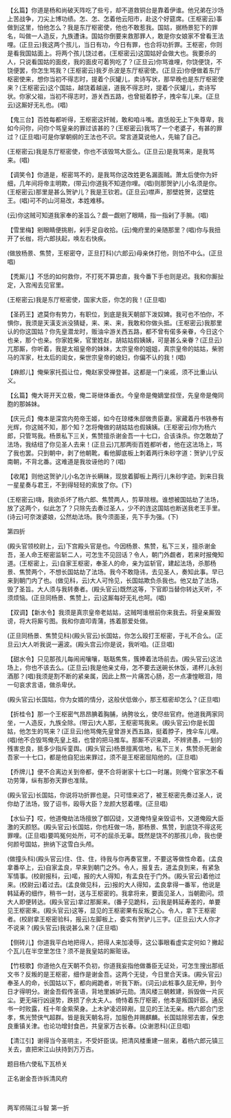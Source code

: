 <!-- { "loadSidebar": true } -->
【幺篇】你道是杨和尚破天阵吃了些亏，却不道救铜台是靠着伊谁。他兄弟在沙场上苦战争，刀尖上博功绩。怎、怎、怎着他云阳市，赴这个好筵席。(王枢密云)事做到这里，怕他怎么？我是东厅枢密使，他也不敢惹我。国姑，据杨景犯下的罪名，叫做一人造反，九族遭诛。国姑你倒要来救那罪人，敢是你女娘家不曾看王法哩。(正旦云)我这两个孩儿，当日有功，今日有罪，也合将功折罪。王枢密，你则是看我国姑面上。将两个孩儿饶过者。(王枢密云)这国姑好会做大也。我要杀的人，只说看国姑的面皮，我的面皮可着狗吃了？(正旦云)你骂谁哩，你饶便饶，不饶便罢，你怎生骂我？(王枢密云)我歹杀波是东厅枢密使。(正旦云)你便做着东厅枢密使来，想你当初不得志时，提着个灰罐儿，卖诗写状，那早晚也是东厅枢密使来？(王枢密云)这个国姑，越饶着越逞，道我不得志时，提着个灰罐儿，卖诗写状。你家父祖，当初不得志时，游关西五路，也曾挺着脖子，拽伞车儿来。(正旦云)这厮好无礼也。(唱)

【鬼三台】百姓每都听得，王枢密这奸贼，敢和咱斗嘴。直恁般无上下失尊卑，我如今问你，问你个骂皇亲的罪过该甚的？(王枢密云)我骂了一个老婆子，有甚的罪过？(正旦唱)可是你掌朝纲的王法也不识。常言道莫说他人，先输了自己。

(王枢密云)我是东厅枢密使，你也不该毁骂大臣么。(正旦云)是我骂来，是我骂来。(唱)

【调笑令】你道是，枢密骂不的，是我骂你这改姓更名漏面贼。萧太后使你为奸细，几年间将帝主明欺，(带云)你道我不知道你哩。(唱)则那贺驴儿小名须是你。(王枢密云)那里是甚么贺驴儿？我是王钦若。(正旦云)噤声，那壁姓贺，这壁姓王。(唱)可不的山河易改，本姓难移。

(云)你这贼可知道我家奉的圣旨么？觑一觑剜了眼睛，指一指剁了手腕。(唱)

【雪里梅】剜眼睛便挑剔，剁手足自收拾。(云)俺府里的亲随那里？(唱)你与我扭开了长枷，将六郎扶起，唤左右快疾。

(做放杨景、焦赞，王枢密夺，正旦打科)(六郎云)母亲休打他，则怕不中么。(正旦唱)

【秃厮儿】不恁的如何救你，不打死不算忠直，我今番下手也则是迟。我和你厮扯定，入宫闱去见官里。

(王枢密云)我是东厅枢密使，国家大臣，你怎的我！(正旦唱)

【圣药王】遮莫你有势力，有职位，到底是我天朝部下泼奴婢。我可也不怕你，不惧你，我须是天潢支派没猜疑，来、来、来，我敢和你做头抵。(王枢密云)我那里认的你这国姑？你先皇潜龙时，贩油伞游关西五路，都不曾有偌多亲眷，今日这个也亲，那个也亲。你家姓柴，官里姓赵，胡姑姑假姨姨，可是甚么亲眷？(正旦云)兀那厮，你听着，我是太祖皇帝的妹妹，太宗皇帝的姐姐，真宗皇帝的姑姑，柴驸马的浑家，杜太后的闺女，柴世宗皇帝的媳妇，你偏不认的我！(唱)

【麻郎儿】俺柴家托孤让位，俺赵家受禅登甚。这都是一门亲戚，须不比重山认义。

【幺篇】俺大哥开天立极，俺二哥继体垂衣。今皇帝是俺嫡堂叔侄，先皇帝是俺同胞的那姊妹。

【庆元贞】俺本是深宫内苑帝王姬，如今在琼楼朱邸做贵臣妻。家藏着丹书铁券有光辉，你这贼不知，那个知？怎将俺做的胡姑姑也假姨姨。(王枢密云)你为杨六郎，只管骂我。杨景私下三关，焦赞擅杀谢金吾一十七口，合该诛杀。你怎敢劫了法场，我结纽了你见圣人去来！(正旦云)兀那两街百姓都听者，他在这法场上，骂了我也罢。只到朝中，剥了他朝靴，看他脚底板上刺着两行朱砂字道：贺驴儿宁反南朝，不背北番。这难道是我妆诬他的？(唱)

【收尾】则他这贺驴儿小名怎许长瞒昧，现放着脚板上两行儿朱砂字迹。到来日我一星星奏与君王，不到得轻轻的索放了你。(下)

(王枢密云)嗨，我欲杀坏了杨六郎、焦赞两人，剪草除根。谁想被国姑劫了法场，放了这两个，似此怎了？只除先去奏过圣人，少不的连这国姑也断送我老王手里。(诗云)可奈泼婆娘，公然劫法场。我今须面圣，先下手为强。(下)


第四折

(殿头官领校尉上，云)下宫殿头官是也。今因杨景、焦赞，私下三关，擅杀谢金吾，圣人命王枢密监斩二人，可怎生不见回话？令人，朝门外觑者，若来时报俺知道。(王枢密上，云)自家王枢密，奉圣人的命，亲为监斩官，建起法场，杀那杨景、焦赞两个，不想长国姑劫了法场。我今不敢隐讳，去见圣人，奏知此事。早已来到朝门内了也。(做见科，云)大人可怜见，长国姑欺负杀我也。他又劫了法场，毁了圣旨。大人须与我转奏者。(殿头官云)既然这等，下官即当替你转达天听，不须烦恼。(正旦同杨景、焦赞上，云)这厮每好无礼也呵。(唱)

【双调】【新水令】我须是真宗皇帝老姑姑，这贼呵谁根前你来我去。将皇亲厮毁谤，将大将厮亏图。我和你直叩青蒲，拣着那爱处做。

(正旦同杨景、焦赞见科)(殿头官云)长国姑，你怎么殴打王枢密，于礼不合么。(正旦云)大人听我说一遍波。(殿头宫云)你是说，我听咱。(正旦唱)

【甜水令】只见那孩儿每闹闹嚷嚷，聒聒焦焦，簇捧着法场前去。(殿头官云)这法场上，你也不该去么。(正旦云)我是他亲丈母，怎不要去送碗长休饭，递杯儿永别酒那？(唱)我须是割不断的紧亲属，因此上熬一片痛苦心肠，忍一点凄惶眼泪，陪一句哀求言语，做杀卑伏。

(殿头官云)长国姑，你为女婿的情分，这般伏低做小，那王框密却怎么？(正旦唱)

【折桂令】那一个王枢密气昂昂腆着胸脯，纳胯妆幺，使尽些官府。他道我两家同坐，一人造反，九族全除。(带云)大人那，王枢密骂我来。(殿头官云)你是长国姑，他怎生的骂来？(正旦云)他骂俺先皇曾游关西五路，挺着脖子，拽伞车儿哩。(唱)他不合毁骂俺先皇上祖，也曾的把马推车。那厮不识来疏，不辨贤愚，一刬的残害忠良，抵多少指斥銮舆。(殿头官云)杨景擅离信地，私下三关，焦赞杀死谢金吾家一十七口，都是他自犯出来罪过，须不是王枢密屈陷他的。(正旦唱)

【乔牌儿】便不合离边关到帝都，便不合将谢家十七口一时屠。则俺个官家怎不看功劳簿，纵有那弥天罪也准赎。

(殿头官云)长国姑，你说将功折罪也是。只可惜来迟了，被王枢密先奏过圣人，说你劫了法场，毁了诏书，殴辱大臣？龙颜大怒着哩。(正旦唱)

【水仙子】哎，他道俺劫法场擅放了御囚徒，又道俺恃皇亲毁诏书，又道俺殴大臣激的天颜怒。(殿头官云)长国姑，你也枉做一场，那杨景、焦赞，到底饶不得这死罪哩。(正旦唱)要鸣冤何处所，可不的屈杀无辜。既然是饶不的那孩儿命，我也便何颜号国姑，拚纳下这雪白头颅。

(做撞头科)(殿头官云)住、住、住，待我与你再奏官里，不要这等做性命着。(孟良拿番卒上，云)自家孟良，早来到朝门之外。令人，报复去，道孟良到来，有紧急军情事。(校尉报科，云)喏，报的大人得知，有孟良在于门外。(殿头官云)着他过来。(校尉云)着过去。(孟良做见科，云)报的大人得知，孟良拿得一番军，他说是韩延寿的细作，稍书一封，送与王枢密的。我拿将来，要面见圣人，当朝勘问。烦大人即便转达。(殿头官云)拿过那厮来。(番子见跪科，云)我是韩延寿差的，单要见王枢密来。(殿头官云)这等，显见的王枢密果有反叛之心。令人，拿下王枢密者。(校尉拿王枢密验科，报云)左脚板上，委实有贺驴儿三字。(正旦云)大人你才不说来？(殿头官云)我说甚么来？(正旦唱)

【侧砖儿】你道我平白地把得人，把得人来加凌辱，这公事眼看虚实定何如？撇起个瓦儿在半空里怎住？须不是我皇姑的厮赃诬。

【竹枝歌】你道他久在天朝不负初，你道我妄指他做番臣无证处，可怎生搜出那纸文书？反叛的是王枢密，细作是谢金吾。这两个无徒，今日里合天诛。(殿头官云)奉圣人的命，长国姑以下，都向阙跪者，听我下断。(词云)此桩事久屈无伸，到今日才得明分。谢金吾假传圣语，背地里嫉妒元勋。清风楼三朝敕建，拆毁做一片灰尘。更无端行凶逞势，跌损了佘太夫人。倚恃着东厅枢密，他本是叛国奸臣。通反书一时败露，枉十年金紫荣身。上木驴凌迟碎剐，显见的王法无亲。杨六郎合门忠孝，焦光赞侠气超群。皆是我天朝名将，加服色并赐麒麟。长国姑除邪去害，保忠良重镇关津。也论功增封食邑，共皇家万古长春。(众谢恩科)(正旦唱)

【清江引】谢得当今圣明主，不受奸臣误。把清风楼重建一层来，着杨六郎元镇三关去，直把宋江山扶持到万万古。

题目杨六使私下瓦桥关

正名谢金吾诈拆清风府

　
　




两军师隔江斗智
第一折

